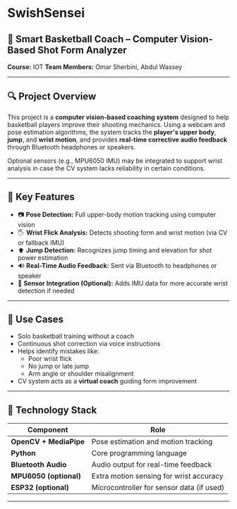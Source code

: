 # SwishSensei



## 🏀 Smart Basketball Coach – Computer Vision-Based Shot Form Analyzer

**Course:** IOT 
**Team Members:** Omar Sherbini, Abdul Wassey  

---

## 🔍 Project Overview

This project is a **computer vision-based coaching system** designed to help basketball players improve their shooting mechanics. Using a webcam and pose estimation algorithms, the system tracks the **player's upper body**, **jump**, and **wrist motion**, and provides **real-time corrective audio feedback** through Bluetooth headphones or speakers.

Optional sensors (e.g., MPU6050 IMU) may be integrated to support wrist analysis in case the CV system lacks reliability in certain conditions.

---

## 🧠 Key Features

- 📷 **Pose Detection:** Full upper-body motion tracking using computer vision
- 🖐️ **Wrist Flick Analysis:** Detects shooting form and wrist motion (via CV or fallback IMU)
- ⬆️ **Jump Detection:** Recognizes jump timing and elevation for shot power estimation
- 🔊 **Real-Time Audio Feedback:** Sent via Bluetooth to headphones or speaker
- 🔁 **Sensor Integration (Optional):** Adds IMU data for more accurate wrist detection if needed

---

## 🏀 Use Cases

- Solo basketball training without a coach
- Continuous shot correction via voice instructions
- Helps identify mistakes like:
  - Poor wrist flick
  - No jump or late jump
  - Arm angle or shoulder misalignment
- CV system acts as a **virtual coach** guiding form improvement

---

## 🧰 Technology Stack

| Component         | Role                                        |
|------------------|---------------------------------------------|
| **OpenCV + MediaPipe** | Pose estimation and motion tracking     |
| **Python**        | Core programming language                   |
| **Bluetooth Audio** | Audio output for real-time feedback       |
| **MPU6050 (optional)** | Extra motion sensing for wrist accuracy |
| **ESP32 (optional)** | Microcontroller for sensor data (if used) |

---




